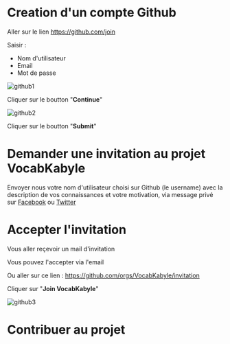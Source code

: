 
# Creation d'un compte Github

Aller sur le lien https://github.com/join 

Saisir : 
* Nom d'utilisateur 
* Email
* Mot de passe
 
![github1](https://raw.githubusercontent.com/VocabKabyle/VocabKabyle/master/Divers/github1.png)

Cliquer sur le boutton "**Continue**"

![github2](https://raw.githubusercontent.com/VocabKabyle/VocabKabyle/master/Divers/github2.png)

Cliquer sur le boutton "**Submit**"

# Demander une invitation au projet VocabKabyle

Envoyer nous votre nom d'utilisateur choisi sur Github (le username) avec la description de vos connaissances et votre motivation, via message privé sur [Facebook](https://www.facebook.com/VocabKabyle) ou [Twitter](https://twitter.com)

# Accepter l'invitation 

Vous aller reçevoir un mail d'invitation

Vous pouvez l'accepter via l'email 

Ou aller sur ce lien : https://github.com/orgs/VocabKabyle/invitation

Cliquer sur "**Join VocabKabyle**"

![github3](https://raw.githubusercontent.com/VocabKabyle/VocabKabyle/master/Divers/github3.png)


# Contribuer au projet
